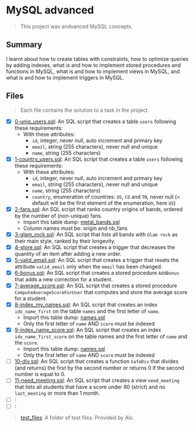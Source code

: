 # MySQL advanced

> This project was andvanced MySQL concepts.

## Summary

I learnt about how to create tables with constraints, how to optimize queries by adding indexes, what is and how to implement stored procedures and functions in MySQL, what is and how to implement views in MySQL, and what is and how to implement triggers in MySQL.

## Files

> Each file contains the solution to a task in the project.

- [x] [0-uniq_users.sql](https://github.com/Ebube-Ochemba/alx-backend-storage/blob/main/0x00-MySQL_Advanced/0-uniq_users.sql): An SQL script that creates a table `users` following these requirements:
    - With these attributes:
      - `id`, integer, never null, auto increment and primary key
      - `email`, string (255 characters), never null and unique
      - `name`, string (255 characters)
- [x] [1-country_users.sql](https://github.com/Ebube-Ochemba/alx-backend-storage/blob/main/0x00-MySQL_Advanced/1-country_users.sql): An SQL script that creates a table `users` following these requirements:
    - With these attributes:
      - `id`, integer, never null, auto increment and primary key
      - `email`, string (255 characters), never null and unique
      - `name`, string (255 characters)
      - `country`, enumeration of countries: `US`, `CO` and `TN`, never null (= default will be the first element of the enumeration, here `US`)
- [x] [2-fans.sql](https://github.com/Ebube-Ochemba/alx-backend-storage/blob/main/0x00-MySQL_Advanced/2-fans.sql): An SQL script that ranks country origins of bands, ordered by the number of (non-unique) fans.
  - Import this table dump: [metal_bands.sql](./metal_bands.sql)
  - Column names must be: origin and nb_fans
- [x] [3-glam_rock.sql](https://github.com/Ebube-Ochemba/alx-backend-storage/blob/main/0x00-MySQL_Advanced/3-glam_rock.sql): An SQL script that lists all bands with `Glam rock` as their main style, ranked by their longevity.
- [x] [4-store.sql](https://github.com/Ebube-Ochemba/alx-backend-storage/blob/main/0x00-MySQL_Advanced/4-store.sql): An SQL script that creates a trigger that decreases the quantity of an item after adding a new order.
- [x] [5-valid_email.sql](https://github.com/Ebube-Ochemba/alx-backend-storage/blob/main/0x00-MySQL_Advanced/5-valid_email.sql): An SQL script that creates a trigger that resets the attribute `valid_email` only when the `email` has been changed.
- [x] [6-bonus.sql](https://github.com/Ebube-Ochemba/alx-backend-storage/blob/main/0x00-MySQL_Advanced/6-bonus.sql): An SQL script that creates a stored procedure `AddBonus` that adds a new correction for a student.
- [x] [7-average_score.sql](https://github.com/Ebube-Ochemba/alx-backend-storage/blob/main/0x00-MySQL_Advanced/7-average_score.sql): An SQL script that creates a stored procedure `ComputeAverageScoreForUser` that computes and store the average score for a student.
- [x] [8-index_my_names.sql](https://github.com/Ebube-Ochemba/alx-backend-storage/blob/main/0x00-MySQL_Advanced/8-index_my_names.sql): An SQL script that creates an index `idx_name_first` on the table `names` and the first letter of `name`.
  - Import this table dump: [names.sql](./names.sql)
  - Only the first letter of `name` AND `score` must be indexed
- [x] [9-index_name_score.sql](https://github.com/Ebube-Ochemba/alx-backend-storage/blob/main/0x00-MySQL_Advanced/9-index_name_score.sql): An SQL script that creates an index `idx_name_first_score` on the table names and the first letter of `name` and the `score`.
  - Import this table dump: [names.sql](./names.sql)
  - Only the first letter of `name` AND `score` must be indexed
- [ ] [10-div.sql](https://github.com/Ebube-Ochemba/alx-backend-storage/blob/main/0x00-MySQL_Advanced/10-div.sql): An SQL script that creates a function `SafeDiv` that divides (and returns) the first by the second number or returns 0 if the second number is equal to 0.
- [ ] [11-need_meeting.sql](https://github.com/Ebube-Ochemba/alx-backend-storage/blob/main/0x00-MySQL_Advanced/11-need_meeting.sql): An SQL script that creates a view `need_meeting` that lists all students that have a score under 80 (strict) and no `last_meeting` or more than 1 month.
- [ ] [](https://github.com/Ebube-Ochemba/alx-backend-storage/blob/main/0x00-MySQL_Advanced/):
- [ ] [](https://github.com/Ebube-Ochemba/alx-backend-storage/blob/main/0x00-MySQL_Advanced/):

> [test_files](): A folder of test files. Provided by Alx.
